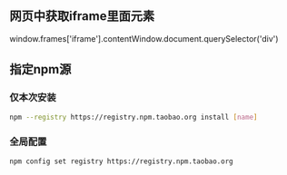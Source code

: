 ## 网页中获取iframe里面元素
window.frames['iframe'].contentWindow.document.querySelector('div')

## 指定npm源
### 仅本次安装
```bash
npm --registry https://registry.npm.taobao.org install [name]
```

### 全局配置
```bash
npm config set registry https://registry.npm.taobao.org
```

